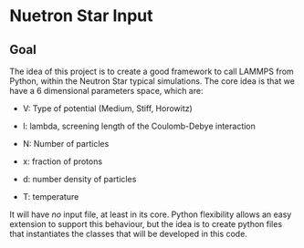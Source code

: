 Nuetron Star Input
==================

Goal
----

The idea of this project is to create a good framework to call LAMMPS
from Python, within the Neutron Star typical simulations. The core idea
is that we have a 6 dimensional parameters space, which are:

- V: Type of potential (Medium, Stiff, Horowitz)

- l: lambda, screening length of the Coulomb-Debye interaction

- N: Number of particles

- x: fraction of protons

- d: number density of particles

- T: temperature

It will have *no* input file, at least in its core. Python flexibility
allows an easy extension to support this behaviour, but the idea is to
create python files that instantiates the classes that will be developed
in this code.
